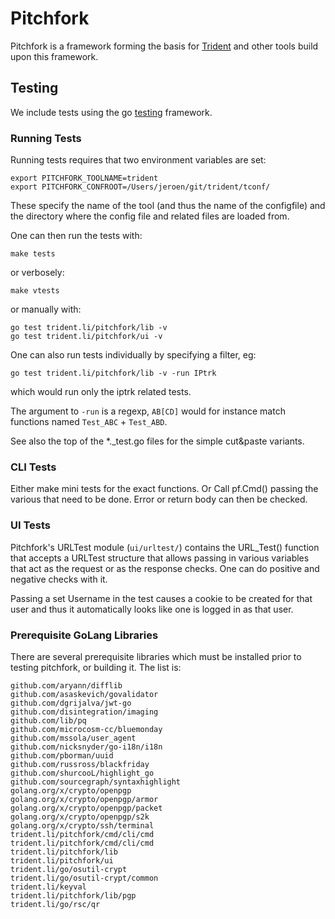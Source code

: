 # Pitchfork

Pitchfork is a framework forming the basis for [Trident](https://trident.li)
and other tools build upon this framework.

## Testing

We include tests using the go [testing](https://golang.org/pkg/testing/)
framework.

### Running Tests

Running tests requires that two environment variables are set:
```
export PITCHFORK_TOOLNAME=trident
export PITCHFORK_CONFROOT=/Users/jeroen/git/trident/tconf/
```
These specify the name of the tool (and thus the name of the configfile)
and the directory where the config file and related files are loaded from.

One can then run the tests with:
```
make tests
```
or verbosely:
```
make vtests
```

or manually with:
```
go test trident.li/pitchfork/lib -v
go test trident.li/pitchfork/ui -v
```

One can also run tests individually by specifying a filter, eg:
```
go test trident.li/pitchfork/lib -v -run IPtrk
```
which would run only the iptrk related tests.

The argument to ```-run``` is a regexp, ```AB[CD]``` would for instance
match functions named ```Test_ABC``` + ```Test_ABD```.

See also the top of the *._test.go files for the simple cut&paste variants.

### CLI Tests

Either make mini tests for the exact functions.
Or Call pf.Cmd() passing the various that need to be done.
Error or return body can then be checked.

### UI Tests

Pitchfork's URLTest module (```ui/urltest/```) contains the URL_Test()
function that accepts a URLTest structure that allows passing in various
variables that act as the request or as the response checks. One can do
positive and negative checks with it.

Passing a set Username in the test causes a cookie to be created for that
user and thus it automatically looks like one is logged in as that user.

### Prerequisite GoLang Libraries

There are several prerequisite libraries which must be installed prior to
testing pitchfork, or building it. The list is:

```
github.com/aryann/difflib
github.com/asaskevich/govalidator
github.com/dgrijalva/jwt-go
github.com/disintegration/imaging
github.com/lib/pq
github.com/microcosm-cc/bluemonday
github.com/mssola/user_agent
github.com/nicksnyder/go-i18n/i18n
github.com/pborman/uuid
github.com/russross/blackfriday
github.com/shurcooL/highlight_go
github.com/sourcegraph/syntaxhighlight
golang.org/x/crypto/openpgp
golang.org/x/crypto/openpgp/armor
golang.org/x/crypto/openpgp/packet
golang.org/x/crypto/openpgp/s2k
golang.org/x/crypto/ssh/terminal
trident.li/pitchfork/cmd/cli/cmd
trident.li/pitchfork/cmd/cli/cmd
trident.li/pitchfork/lib
trident.li/pitchfork/ui
trident.li/go/osutil-crypt
trident.li/go/osutil-crypt/common
trident.li/keyval
trident.li/pitchfork/lib/pgp
trident.li/go/rsc/qr
```
